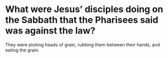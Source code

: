 # What were Jesus’ disciples doing on the Sabbath that the Pharisees said was against the law?

They were picking heads of grain, rubbing them between their hands, and eating the grain.
